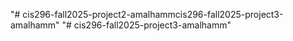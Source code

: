 "# cis296-fall2025-project2-amalhammcis296-fall2025-project3-amalhamm" 
"# cis296-fall2025-project3-amalhamm" 

